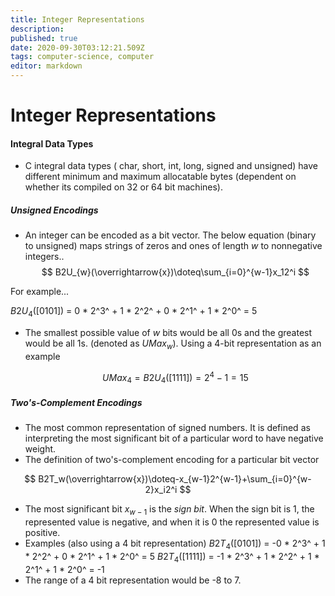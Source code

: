 ```yaml
---
title: Integer Representations
description: 
published: true
date: 2020-09-30T03:12:21.509Z
tags: computer-science, computer
editor: markdown
---
```


# Integer Representations

#### Integral Data Types
* C integral data types ( char, short, int, long, signed and unsigned) have different minimum and maximum allocatable bytes (dependent on whether its compiled on 32 or 64 bit machines). 

##### Unsigned Encodings

* An integer can be encoded as a bit vector. The below equation (binary to unsigned) maps strings of zeros and ones of length *w* to nonnegative integers..
  $$ B2U_{w}(\overrightarrow{x})\doteq\sum_{i=0}^{w-1}x_12^i $$

For example...

  $B2U_{4}([0101])$ = 0 * 2^3^ + 1 * 2^2^ + 0 * 2^1^ + 1 * 2^0^ =  5
  
* The smallest possible value of *w* bits would be all 0s and the greatest would be all 1s. (denoted as $UMax_w$). Using a 4-bit representation as an example

  $$ UMax_4=B2U_{4}([1111])=2^4-1=15 $$
  
##### Two's-Complement Encodings
* The most common representation of signed numbers. It is defined as interpreting the most significant bit of a particular word to have negative weight. 
* The definition of two's-complement encoding for a particular bit vector 

$$ B2T_w(\overrightarrow{x})\doteq-x_{w-1}2^{w-1}+\sum_{i=0}^{w-2}x_i2^i $$

* The most significant bit $x_{w-1}$ is the *sign bit*. When the sign bit is 1, the represented value is negative, and when it is 0 the represented value is positive. 
* Examples (also using a 4 bit representation)
$B2T_{4}([0101])$ = -0 * 2^3^ + 1 * 2^2^ + 0 * 2^1^ + 1 * 2^0^ =  5
$B2T_{4}([1111])$ = -1 * 2^3^ + 1 * 2^2^ + 1 * 2^1^ + 1 * 2^0^ =  -1
* The range of a 4 bit representation would be -8 to 7.